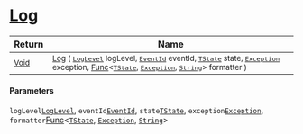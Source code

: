 # [Log](./SimpleConsoleLogger-100664084.md)



| Return | Name | 
| --- | --- | 
| <sub>[Void](https://docs.microsoft.com/en-us/dotnet/api/System.Void)</sub>| <sub>[Log](./SimpleConsoleLogger-100664084.md) ( [`LogLevel`](https://docs.microsoft.com/en-us/dotnet/api/Microsoft.Extensions.Logging.LogLevel) logLevel, [`EventId`](https://docs.microsoft.com/en-us/dotnet/api/Microsoft.Extensions.Logging.EventId) eventId, [`TState`](./SimpleConsoleLogger-100664084.md) state, [`Exception`](https://docs.microsoft.com/en-us/dotnet/api/System.Exception) exception, [Func](https://docs.microsoft.com/en-us/dotnet/api/System.Func-3)\<[`TState`](./SimpleConsoleLogger-100664084.md), [`Exception`](https://docs.microsoft.com/en-us/dotnet/api/System.Exception), [`String`](https://docs.microsoft.com/en-us/dotnet/api/System.String)> formatter )</sub>| <br>


#### Parameters
 `logLevel`[`LogLevel`](https://docs.microsoft.com/en-us/dotnet/api/Microsoft.Extensions.Logging.LogLevel),  `eventId`[`EventId`](https://docs.microsoft.com/en-us/dotnet/api/Microsoft.Extensions.Logging.EventId),  `state`[`TState`](./SimpleConsoleLogger-100664084.md),  `exception`[`Exception`](https://docs.microsoft.com/en-us/dotnet/api/System.Exception),  `formatter`[Func](https://docs.microsoft.com/en-us/dotnet/api/System.Func-3)\<[`TState`](./SimpleConsoleLogger-100664084.md), [`Exception`](https://docs.microsoft.com/en-us/dotnet/api/System.Exception), [`String`](https://docs.microsoft.com/en-us/dotnet/api/System.String)>
